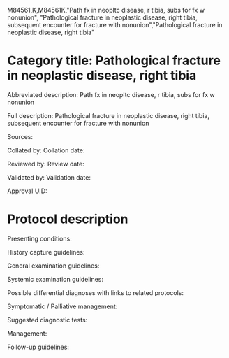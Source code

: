 M84561,K,M84561K,"Path fx in neopltc disease, r tibia, subs for fx w nonunion", "Pathological fracture in neoplastic disease, right tibia, subsequent encounter for fracture with nonunion","Pathological fracture in neoplastic disease, right tibia"
# Category title: Pathological fracture in neoplastic disease, right tibia

Abbreviated description: Path fx in neopltc disease, r tibia, subs for fx w nonunion

Full description: Pathological fracture in neoplastic disease, right tibia, subsequent encounter for fracture with nonunion

Sources:

Collated by:
Collation date:

Reviewed by:
Review date:

Validated by:
Validation date:

Approval UID:

# Protocol description

Presenting conditions:

History capture guidelines:

General examination guidelines:

Systemic examination guidelines:

Possible differential diagnoses with links to related protocols:

Symptomatic / Palliative management:

Suggested diagnostic tests:

Management:

Follow-up guidelines:
